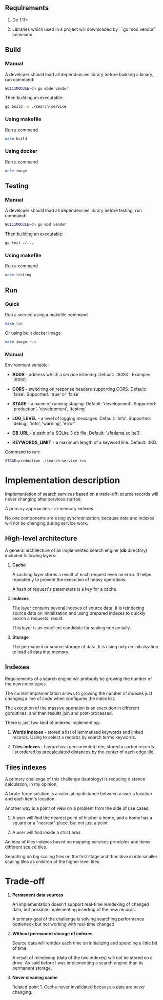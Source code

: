 ## Requirements

1. Go 1.11+

2. Libraries which used in a project will downloaded by ```go mod vendor`` command

## Build

### Manual

A developer should load all dependencies library before building a binary, run command:
```bash
GO111MODULE=on go mode vendor
``` 

Then building an executable:
```bash
go build -o ./search-service
``` 

### Using makefile

Run a command
```bash
make build
```

### Using docker

Run a command
```bash
make image
```

## Testing

### Manual

A developer should load all dependencies library before testing, run command:
```bash
GO111MODULE=on go mod vendor
``` 

Then building an executable:
```bash
go test ./...
``` 

### Using makefile

Run a command
```bash
make testing
```

## Run

### Quick

Run a service using a makefile command
```bash
make run
```

Or using built docker image

```bash
make image-run
```

### Manual

Environment variable:

- **ADDR** - address which a service listening. Default: ':8080'. Example: ':9090;

- **CORS** - switching on response headers supporting CORS. Default: 'false'. Supported: 'true' or 'false'

- **STAGE** - a name of running staging. Default: 'development'. Supported: 'production', 'development', 'testing'

- **LOG_LEVEL** - a level of logging messages. Default: 'info'. Supported: 'debug', 'info', 'warning', 'error'

- **DB_URL** - a path of a SQLite 3 db file. Default: './fatlama.sqlite3'.

- **KEYWORDS_LIMIT** - a maximum length of a keyword line. Default: 4KB.

Command to run:
```bash
STAGE=production ./search-service run 
```

# Implementation description

Implementation of search services based on a trade-off: source records will never changing after services started.

A primary approaches - in-memory indexes.

No one components are using synchronization, because data and indexes will not be changing during service work.  

## High-level architecture

A general architecture of an implemented search engine (**db** directory) included following layers:

1. **Cache**

    A caching layer stores a result of each request even an error.
    It helps repeatedly to prevent the execution of heavy operations.

    A hash of request's parameters is a key for a cache.

2. **Indexes**

    The layer contains several indexes of source data. 
    It is reindexing source data on initialization and using prepared indexes to quickly search a requests' result.
    
    This layer is an excellent candidate for scaling horizontally.  

3. **Storage**

    The permanent or source storage of data.
    It is using only on initialization to load all data into memory.

## Indexes

Requirements of a search engine will probably be growing the number of the new index types. 

The current implementation allows to growing the number of indexes just changing
a line of code when configures the index list.

The execution of the massive operation is an execution in different goroutines, and then results join and post-processed.

There is just two kind of indexes implementing:

1. **Words indexes** - stored a list of lemmatized keywords and linked records. Using to select a records
   by search terms keywords.

2. **Tiles indexes** - hierarchical geo-oriented tree, stored a sorted records list ordered
   by precalculated distances by the center of each edge tile. 

## Tiles indexes

A primary challenge of this challenge (tautology) is reducing distance calculation, in my opinion.

A brute-force solution is a calculating distance between a user's location and each item's location.

Another way is a point of view on a problem from the side of use cases:

1. A user will find the nearest point of his/her a home, and a home has a square or a "nearest" place, but not just a point.     

2. A user will find inside a strict area.

An idea of tiles indexes based on mapping services principles and items: different scaled tiles.

Searching on big scaling tiles on the first stage and then dive in into smaller scaling tiles
as children of the higher level tiles.


# Trade-off

1. **Permanent data sources**
    
    An implementation doesn't support real-time reindexing of changed data, but possible implementing
    inserting of the new records.
    
    A primary goal of the challenge is solving searching performance bottleneck but
    not working with real-time changed  

2. **Without permanent storage of indexes.** 

    Source data will reindex each time on initializing and spending a little bit of time.
    
    A result of reindexing (data of the two indexes) will not be stored on a drive. As said before
    I was implementing a search engine than its permanent storage. 
  
3. **Never cleaning cache**

    Related point 1. Cache never invalidated because a data are never changing.    
